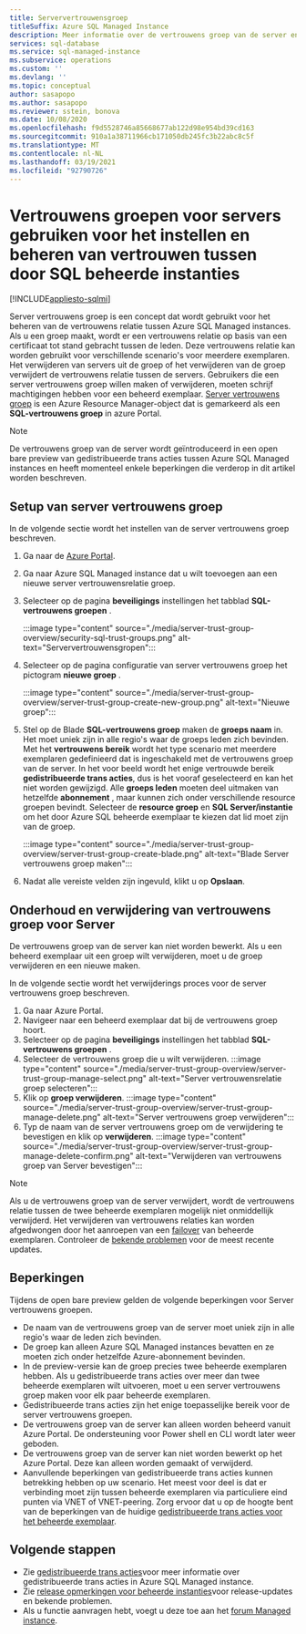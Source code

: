 ```yaml
---
title: Serververtrouwensgroep
titleSuffix: Azure SQL Managed Instance
description: Meer informatie over de vertrouwens groep van de server en hoe u de vertrouwens relatie tussen Azure SQL Managed instances beheert.
services: sql-database
ms.service: sql-managed-instance
ms.subservice: operations
ms.custom: ''
ms.devlang: ''
ms.topic: conceptual
author: sasapopo
ms.author: sasapopo
ms.reviewer: sstein, bonova
ms.date: 10/08/2020
ms.openlocfilehash: f9d5528746a85668677ab122d98e954bd39cd163
ms.sourcegitcommit: 910a1a38711966cb171050db245fc3b22abc8c5f
ms.translationtype: MT
ms.contentlocale: nl-NL
ms.lasthandoff: 03/19/2021
ms.locfileid: "92790726"
---
```

# <a name="use-server-trust-groups-to-set-up-and-manage-trust-between-sql-managed-instances"></a>Vertrouwens groepen voor servers gebruiken voor het instellen en beheren van vertrouwen tussen door SQL beheerde instanties
[!INCLUDE[appliesto-sqlmi](../includes/appliesto-sqlmi.md)]

Server vertrouwens groep is een concept dat wordt gebruikt voor het beheren van de vertrouwens relatie tussen Azure SQL Managed instances. Als u een groep maakt, wordt er een vertrouwens relatie op basis van een certificaat tot stand gebracht tussen de leden. Deze vertrouwens relatie kan worden gebruikt voor verschillende scenario's voor meerdere exemplaren. Het verwijderen van servers uit de groep of het verwijderen van de groep verwijdert de vertrouwens relatie tussen de servers. Gebruikers die een server vertrouwens groep willen maken of verwijderen, moeten schrijf machtigingen hebben voor een beheerd exemplaar.
[Server vertrouwens groep](/azure/templates/microsoft.sql/allversions) is een Azure Resource Manager-object dat is gemarkeerd als een **SQL-vertrouwens groep** in azure Portal.

> [!NOTE]
> De vertrouwens groep van de server wordt geïntroduceerd in een open bare preview van gedistribueerde trans acties tussen Azure SQL Managed instances en heeft momenteel enkele beperkingen die verderop in dit artikel worden beschreven.

## <a name="server-trust-group-setup"></a>Setup van server vertrouwens groep

In de volgende sectie wordt het instellen van de server vertrouwens groep beschreven.

1. Ga naar de [Azure Portal](https://portal.azure.com/).

2. Ga naar Azure SQL Managed instance dat u wilt toevoegen aan een nieuwe server vertrouwensrelatie groep.

3. Selecteer op de pagina **beveiligings** instellingen het tabblad **SQL-vertrouwens groepen** .

   :::image type="content" source="./media/server-trust-group-overview/security-sql-trust-groups.png" alt-text="Serververtrouwensgropen":::

4. Selecteer op de pagina configuratie van server vertrouwens groep het pictogram **nieuwe groep** .

   :::image type="content" source="./media/server-trust-group-overview/server-trust-group-create-new-group.png" alt-text="Nieuwe groep":::

5. Stel op de Blade **SQL-vertrouwens groep** maken de **groeps naam** in. Het moet uniek zijn in alle regio's waar de groeps leden zich bevinden. Met het **vertrouwens bereik** wordt het type scenario met meerdere exemplaren gedefinieerd dat is ingeschakeld met de vertrouwens groep van de server. In het voor beeld wordt het enige vertrouwde bereik **gedistribueerde trans acties**, dus is het vooraf geselecteerd en kan het niet worden gewijzigd. Alle **groeps leden** moeten deel uitmaken van hetzelfde **abonnement** , maar kunnen zich onder verschillende resource groepen bevindt. Selecteer de **resource groep** en **SQL Server/instantie** om het door Azure SQL beheerde exemplaar te kiezen dat lid moet zijn van de groep.

   :::image type="content" source="./media/server-trust-group-overview/server-trust-group-create-blade.png" alt-text="Blade Server vertrouwens groep maken":::

6. Nadat alle vereiste velden zijn ingevuld, klikt u op **Opslaan**.

## <a name="server-trust-group-maintenance-and-deletion"></a>Onderhoud en verwijdering van vertrouwens groep voor Server

De vertrouwens groep van de server kan niet worden bewerkt. Als u een beheerd exemplaar uit een groep wilt verwijderen, moet u de groep verwijderen en een nieuwe maken.

In de volgende sectie wordt het verwijderings proces voor de server vertrouwens groep beschreven. 
1. Ga naar Azure Portal.
2. Navigeer naar een beheerd exemplaar dat bij de vertrouwens groep hoort.
3. Selecteer op de pagina **beveiligings** instellingen het tabblad **SQL-vertrouwens groepen** .
4. Selecteer de vertrouwens groep die u wilt verwijderen.
   :::image type="content" source="./media/server-trust-group-overview/server-trust-group-manage-select.png" alt-text="Server vertrouwensrelatie groep selecteren":::
5. Klik op **groep verwijderen**.
   :::image type="content" source="./media/server-trust-group-overview/server-trust-group-manage-delete.png" alt-text="Server vertrouwens groep verwijderen":::
6. Typ de naam van de server vertrouwens groep om de verwijdering te bevestigen en klik op **verwijderen**.
   :::image type="content" source="./media/server-trust-group-overview/server-trust-group-manage-delete-confirm.png" alt-text="Verwijderen van vertrouwens groep van Server bevestigen":::

> [!NOTE]
> Als u de vertrouwens groep van de server verwijdert, wordt de vertrouwens relatie tussen de twee beheerde exemplaren mogelijk niet onmiddellijk verwijderd. Het verwijderen van vertrouwens relaties kan worden afgedwongen door het aanroepen van een [failover](/powershell/module/az.sql/Invoke-AzSqlInstanceFailover) van beheerde exemplaren. Controleer de [bekende problemen](../database/doc-changes-updates-release-notes.md?tabs=managed-instance#known-issues) voor de meest recente updates.

## <a name="limitations"></a>Beperkingen

Tijdens de open bare preview gelden de volgende beperkingen voor Server vertrouwens groepen.
 * De naam van de vertrouwens groep van de server moet uniek zijn in alle regio's waar de leden zich bevinden.
 * De groep kan alleen Azure SQL Managed instances bevatten en ze moeten zich onder hetzelfde Azure-abonnement bevinden.
 * In de preview-versie kan de groep precies twee beheerde exemplaren hebben. Als u gedistribueerde trans acties over meer dan twee beheerde exemplaren wilt uitvoeren, moet u een server vertrouwens groep maken voor elk paar beheerde exemplaren.
 * Gedistribueerde trans acties zijn het enige toepasselijke bereik voor de server vertrouwens groepen.
 * De vertrouwens groep van de server kan alleen worden beheerd vanuit Azure Portal. De ondersteuning voor Power shell en CLI wordt later weer geboden.
 * De vertrouwens groep van de server kan niet worden bewerkt op het Azure Portal. Deze kan alleen worden gemaakt of verwijderd.
 * Aanvullende beperkingen van gedistribueerde trans acties kunnen betrekking hebben op uw scenario. Het meest voor deel is dat er verbinding moet zijn tussen beheerde exemplaren via particuliere eind punten via VNET of VNET-peering. Zorg ervoor dat u op de hoogte bent van de beperkingen van de huidige [gedistribueerde trans acties voor het beheerde exemplaar](../database/elastic-transactions-overview.md#limitations).

## <a name="next-steps"></a>Volgende stappen

* Zie [gedistribueerde trans acties](../database/elastic-transactions-overview.md)voor meer informatie over gedistribueerde trans acties in Azure SQL Managed instance.
* Zie [release opmerkingen voor beheerde instanties](../database/doc-changes-updates-release-notes.md)voor release-updates en bekende problemen.
* Als u functie aanvragen hebt, voegt u deze toe aan het [forum Managed instance](https://feedback.azure.com/forums/915676-sql-managed-instance).